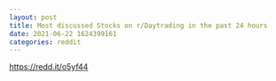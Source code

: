 ```yaml
--- 
layout: post 
title: Most discussed Stocks on r/Daytrading in the past 24 hours 
date: 2021-06-22 1624399161 
categories: reddit 
--- 
```

https://redd.it/o5yf44